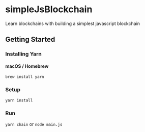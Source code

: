 # simpleJsBlockchain
Learn blockchains with building a simplest javascript blockchain

## Getting Started

### Installing Yarn
#### macOS / Homebrew
`brew install yarn`

### Setup
`yarn install`

### Run
`yarn chain` or `node main.js`
